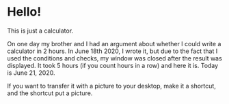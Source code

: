 # Hello!
This is just a calculator.

On one day my brother and I had an argument about whether I could write a calculator in 2 hours. In June 18th 2020, I wrote it, but due to the fact that I used the conditions and checks, my window was closed after the result was displayed.
It took 5 hours (if you count hours in a row) and here it is.
Today is June 21, 2020.

If you want to transfer it with a picture to your desktop, make it a shortcut, and the shortcut put a picture.
